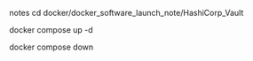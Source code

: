notes
cd docker/docker_software_launch_note/HashiCorp_Vault

docker compose up -d

docker compose down
